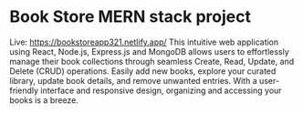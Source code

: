 # Book Store MERN stack project
Live: https://bookstoreapp321.netlify.app/
This intuitive web application using React, Node.js, Express.js and MongoDB allows users to effortlessly manage their book collections through seamless Create, Read, Update, and Delete (CRUD) operations. Easily add new books, explore your curated library, update book details, and remove unwanted entries. With a user-friendly interface and responsive design, organizing and accessing your books is a breeze.
